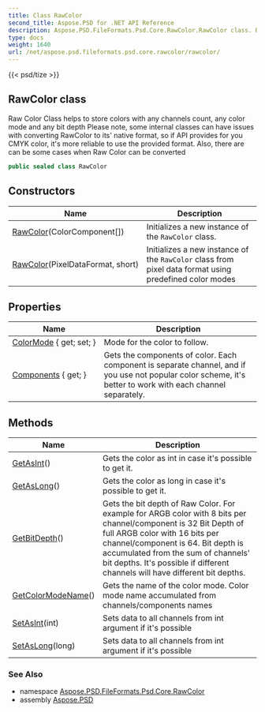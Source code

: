 ```yaml
---
title: Class RawColor
second_title: Aspose.PSD for .NET API Reference
description: Aspose.PSD.FileFormats.Psd.Core.RawColor.RawColor class. Raw Color Class helps to store colors with any channels count any color mode and any bit depth Please note some internal classes can have issues with converting RawColor to its native format so if API provides for you CMYK color its more reliable to use the provided format. Also there are can be some cases when Raw Color can be converted
type: docs
weight: 1640
url: /net/aspose.psd.fileformats.psd.core.rawcolor/rawcolor/
---
```

{{< psd/tize >}}
## RawColor class

Raw Color Class helps to store colors with any channels count, any color mode and any bit depth Please note, some internal classes can have issues with converting RawColor to its' native format, so if API provides for you CMYK color, it's more reliable to use the provided format. Also, there are can be some cases when Raw Color can be converted

```csharp
public sealed class RawColor
```

## Constructors

| Name | Description |
| --- | --- |
| [RawColor](rawcolor/#constructor)(ColorComponent[]) | Initializes a new instance of the `RawColor` class. |
| [RawColor](rawcolor/#constructor_1)(PixelDataFormat, short) | Initializes a new instance of the `RawColor` class from pixel data format using predefined color modes |

## Properties

| Name | Description |
| --- | --- |
| [ColorMode](../../aspose.psd.fileformats.psd.core.rawcolor/rawcolor/colormode/) { get; set; } | Mode for the color to follow. |
| [Components](../../aspose.psd.fileformats.psd.core.rawcolor/rawcolor/components/) { get; } | Gets the components of color. Each component is separate channel, and if you use not popular color scheme, it's better to work with each channel separately. |

## Methods

| Name | Description |
| --- | --- |
| [GetAsInt](../../aspose.psd.fileformats.psd.core.rawcolor/rawcolor/getasint/)() | Gets the color as int in case it's possible to get it. |
| [GetAsLong](../../aspose.psd.fileformats.psd.core.rawcolor/rawcolor/getaslong/)() | Gets the color as long in case it's possible to get it. |
| [GetBitDepth](../../aspose.psd.fileformats.psd.core.rawcolor/rawcolor/getbitdepth/)() | Gets the bit depth of Raw Color. For example for ARGB color with 8 bits per channel/component is 32 Bit Depth of full ARGB color with 16 bits per channel/component is 64. Bit depth is accumulated from the sum of channels' bit depths. It's possible if different channels will have different bit depths. |
| [GetColorModeName](../../aspose.psd.fileformats.psd.core.rawcolor/rawcolor/getcolormodename/)() | Gets the name of the color mode. Color mode name accumulated from channels/components names |
| [SetAsInt](../../aspose.psd.fileformats.psd.core.rawcolor/rawcolor/setasint/)(int) | Sets data to all channels from int argument if it's possible |
| [SetAsLong](../../aspose.psd.fileformats.psd.core.rawcolor/rawcolor/setaslong/)(long) | Sets data to all channels from int argument if it's possible |

### See Also

* namespace [Aspose.PSD.FileFormats.Psd.Core.RawColor](../../aspose.psd.fileformats.psd.core.rawcolor/)
* assembly [Aspose.PSD](../../)


